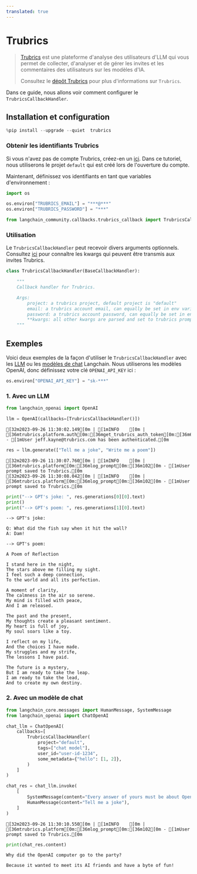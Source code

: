 ```yaml
---
translated: true
---
```


# Trubrics

>[Trubrics](https://trubrics.com) est une plateforme d'analyse des utilisateurs d'LLM qui vous permet de collecter, d'analyser et de gérer les invites et les commentaires des utilisateurs sur les modèles d'IA.
>
>Consultez le [dépôt Trubrics](https://github.com/trubrics/trubrics-sdk) pour plus d'informations sur `Trubrics`.

Dans ce guide, nous allons voir comment configurer le `TrubricsCallbackHandler`.

## Installation et configuration

```python
%pip install --upgrade --quiet  trubrics
```

### Obtenir les identifiants Trubrics

Si vous n'avez pas de compte Trubrics, créez-en un [ici](https://trubrics.streamlit.app/). Dans ce tutoriel, nous utiliserons le projet `default` qui est créé lors de l'ouverture du compte.

Maintenant, définissez vos identifiants en tant que variables d'environnement :

```python
import os

os.environ["TRUBRICS_EMAIL"] = "***@***"
os.environ["TRUBRICS_PASSWORD"] = "***"
```

```python
from langchain_community.callbacks.trubrics_callback import TrubricsCallbackHandler
```

### Utilisation

Le `TrubricsCallbackHandler` peut recevoir divers arguments optionnels. Consultez [ici](https://trubrics.github.io/trubrics-sdk/platform/user_prompts/#saving-prompts-to-trubrics) pour connaître les kwargs qui peuvent être transmis aux invites Trubrics.

```python
class TrubricsCallbackHandler(BaseCallbackHandler):

    """
    Callback handler for Trubrics.

    Args:
        project: a trubrics project, default project is "default"
        email: a trubrics account email, can equally be set in env variables
        password: a trubrics account password, can equally be set in env variables
        **kwargs: all other kwargs are parsed and set to trubrics prompt variables, or added to the `metadata` dict
    """
```

## Exemples

Voici deux exemples de la façon d'utiliser le `TrubricsCallbackHandler` avec les [LLM](/docs/modules/model_io/llms/) ou les [modèles de chat](/docs/modules/model_io/chat/) Langchain. Nous utiliserons les modèles OpenAI, donc définissez votre clé `OPENAI_API_KEY` ici :

```python
os.environ["OPENAI_API_KEY"] = "sk-***"
```

### 1. Avec un LLM

```python
from langchain_openai import OpenAI
```

```python
llm = OpenAI(callbacks=[TrubricsCallbackHandler()])
```

```output
[32m2023-09-26 11:30:02.149[0m | [1mINFO    [0m | [36mtrubrics.platform.auth[0m:[36mget_trubrics_auth_token[0m:[36m61[0m - [1mUser jeff.kayne@trubrics.com has been authenticated.[0m
```

```python
res = llm.generate(["Tell me a joke", "Write me a poem"])
```

```output
[32m2023-09-26 11:30:07.760[0m | [1mINFO    [0m | [36mtrubrics.platform[0m:[36mlog_prompt[0m:[36m102[0m - [1mUser prompt saved to Trubrics.[0m
[32m2023-09-26 11:30:08.042[0m | [1mINFO    [0m | [36mtrubrics.platform[0m:[36mlog_prompt[0m:[36m102[0m - [1mUser prompt saved to Trubrics.[0m
```

```python
print("--> GPT's joke: ", res.generations[0][0].text)
print()
print("--> GPT's poem: ", res.generations[1][0].text)
```

```output
--> GPT's joke:

Q: What did the fish say when it hit the wall?
A: Dam!

--> GPT's poem:

A Poem of Reflection

I stand here in the night,
The stars above me filling my sight.
I feel such a deep connection,
To the world and all its perfection.

A moment of clarity,
The calmness in the air so serene.
My mind is filled with peace,
And I am released.

The past and the present,
My thoughts create a pleasant sentiment.
My heart is full of joy,
My soul soars like a toy.

I reflect on my life,
And the choices I have made.
My struggles and my strife,
The lessons I have paid.

The future is a mystery,
But I am ready to take the leap.
I am ready to take the lead,
And to create my own destiny.
```

### 2. Avec un modèle de chat

```python
from langchain_core.messages import HumanMessage, SystemMessage
from langchain_openai import ChatOpenAI
```

```python
chat_llm = ChatOpenAI(
    callbacks=[
        TrubricsCallbackHandler(
            project="default",
            tags=["chat model"],
            user_id="user-id-1234",
            some_metadata={"hello": [1, 2]},
        )
    ]
)
```

```python
chat_res = chat_llm.invoke(
    [
        SystemMessage(content="Every answer of yours must be about OpenAI."),
        HumanMessage(content="Tell me a joke"),
    ]
)
```

```output
[32m2023-09-26 11:30:10.550[0m | [1mINFO    [0m | [36mtrubrics.platform[0m:[36mlog_prompt[0m:[36m102[0m - [1mUser prompt saved to Trubrics.[0m
```

```python
print(chat_res.content)
```

```output
Why did the OpenAI computer go to the party?

Because it wanted to meet its AI friends and have a byte of fun!
```
